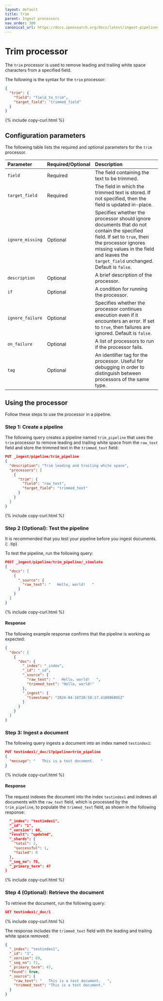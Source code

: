 ```yaml
---
layout: default
title: Trim
parent: Ingest processors
nav_order: 300
canonical_url: https://docs.opensearch.org/docs/latest/ingest-pipelines/processors/trim/
---
```


# Trim processor

The `trim` processor is used to remove leading and trailing white space characters from a specified field.

The following is the syntax for the `trim` processor:

```json
{
  "trim": {
    "field": "field_to_trim",
    "target_field": "trimmed_field"
  }
}
```
{% include copy-curl.html %}

## Configuration parameters

The following table lists the required and optional parameters for the `trim` processor.

Parameter | Required/Optional | Description 
:---|:---|:---
`field` | Required | The field containing the text to be trimmed.
`target_field` | Required | The field in which the trimmed text is stored. If not specified, then the field is updated in-place.
`ignore_missing` | Optional | Specifies whether the processor should ignore documents that do not contain the specified field. If set to `true`, then the processor ignores missing values in the field and leaves the `target_field` unchanged. Default is `false`.
`description` | Optional | A brief description of the processor.
`if` | Optional | A condition for running the processor.
`ignore_failure` | Optional | Specifies whether the processor continues execution even if it encounters an error. If set to `true`, then failures are ignored. Default is `false`.
`on_failure` | Optional | A list of processors to run if the processor fails.
`tag` | Optional | An identifier tag for the processor. Useful for debugging in order to distinguish between processors of the same type.

## Using the processor

Follow these steps to use the processor in a pipeline.

### Step 1: Create a pipeline

The following query creates a pipeline named `trim_pipeline` that uses the `trim` processor to remove leading and trailing white space from the `raw_text` field and store the trimmed text in the `trimmed_text` field: 

```json
PUT _ingest/pipeline/trim_pipeline
{
  "description": "Trim leading and trailing white space",
  "processors": [
    {
      "trim": {
        "field": "raw_text",
        "target_field": "trimmed_text"
      }
    }
  ]
}
```
{% include copy-curl.html %}

### Step 2 (Optional): Test the pipeline

It is recommended that you test your pipeline before you ingest documents.
{: .tip}

To test the pipeline, run the following query:

```json
POST _ingest/pipeline/trim_pipeline/_simulate
{
  "docs": [
    {
      "_source": {
        "raw_text": "   Hello, world!   "
      }
    }
  ]
}
```
{% include copy-curl.html %}

#### Response

The following example response confirms that the pipeline is working as expected:

```json
{
  "docs": [
    {
      "doc": {
        "_index": "_index",
        "_id": "_id",
        "_source": {
          "raw_text": "   Hello, world!   ",
          "trimmed_text": "Hello, world!"
        },
        "_ingest": {
          "timestamp": "2024-04-26T20:58:17.418006805Z"
        }
      }
    }
  ]
}
```

### Step 3: Ingest a document 

The following query ingests a document into an index named `testindex1`:

```json
PUT testindex1/_doc/1?pipeline=trim_pipeline
{
  "message": "   This is a test document.   "
}
```
{% include copy-curl.html %}

#### Response

The request indexes the document into the index `testindex1` and indexes all documents with the `raw_text` field, which is processed by the `trim_pipeline`, to populate the `trimmed_text` field, as shown in the following response:

```json
  "_index": "testindex1",
  "_id": "1",
  "_version": 68,
  "result": "updated",
  "_shards": {
    "total": 2,
    "successful": 1,
    "failed": 0
  },
  "_seq_no": 70,
  "_primary_term": 47
}
```
{% include copy-curl.html %}

### Step 4 (Optional): Retrieve the document

To retrieve the document, run the following query:

```json
GET testindex1/_doc/1
```
{% include copy-curl.html %}

The response includes the `trimmed_text` field with the leading and trailing white space removed:

```json
{
  "_index": "testindex1",
  "_id": "1",
  "_version": 69,
  "_seq_no": 71,
  "_primary_term": 47,
  "found": true,
  "_source": {
    "raw_text": "   This is a test document.   ",
    "trimmed_text": "This is a test document."
  }
}
```
